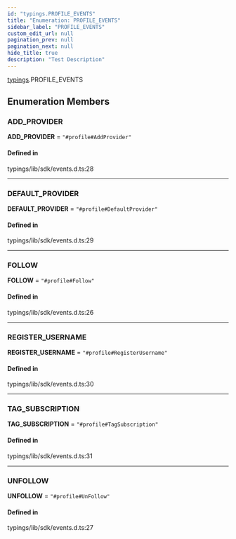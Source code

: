 ```yaml
---
id: "typings.PROFILE_EVENTS"
title: "Enumeration: PROFILE_EVENTS"
sidebar_label: "PROFILE_EVENTS"
custom_edit_url: null
pagination_prev: null
pagination_next: null
hide_title: true
description: "Test Description"
---
```


[typings](../namespaces/typings.md).PROFILE_EVENTS

## Enumeration Members

### ADD\_PROVIDER

 **ADD\_PROVIDER** = ``"#profile#AddProvider"``

#### Defined in

typings/lib/sdk/events.d.ts:28

___

### DEFAULT\_PROVIDER

 **DEFAULT\_PROVIDER** = ``"#profile#DefaultProvider"``

#### Defined in

typings/lib/sdk/events.d.ts:29

___

### FOLLOW

 **FOLLOW** = ``"#profile#Follow"``

#### Defined in

typings/lib/sdk/events.d.ts:26

___

### REGISTER\_USERNAME

 **REGISTER\_USERNAME** = ``"#profile#RegisterUsername"``

#### Defined in

typings/lib/sdk/events.d.ts:30

___

### TAG\_SUBSCRIPTION

 **TAG\_SUBSCRIPTION** = ``"#profile#TagSubscription"``

#### Defined in

typings/lib/sdk/events.d.ts:31

___

### UNFOLLOW

 **UNFOLLOW** = ``"#profile#UnFollow"``

#### Defined in

typings/lib/sdk/events.d.ts:27
